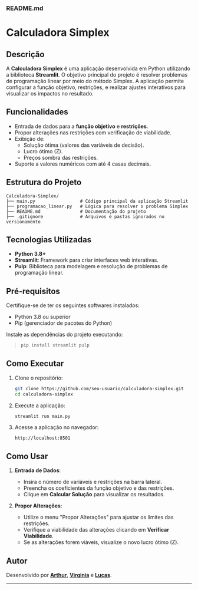 ### README.md

# Calculadora Simplex

## Descrição
A **Calculadora Simplex** é uma aplicação desenvolvida em Python utilizando a biblioteca **Streamlit**. O objetivo principal do projeto é resolver problemas de programação linear por meio do método Simplex. A aplicação permite configurar a função objetivo, restrições, e realizar ajustes interativos para visualizar os impactos no resultado.

## Funcionalidades
- Entrada de dados para a **função objetivo** e **restrições**.
- Propor alterações nas restrições com verificação de viabilidade.
- Exibição de:
  - Solução ótima (valores das variáveis de decisão).
  - Lucro ótimo (Z).
  - Preços sombra das restrições.
- Suporte a valores numéricos com até 4 casas decimais.


## Estrutura do Projeto
```plaintext
Calculadora-Simplex/
├── main.py                 # Código principal da aplicação Streamlit
├── programacao_linear.py   # Lógica para resolver o problema Simplex
├── README.md               # Documentação do projeto
├── .gitignore              # Arquivos e pastas ignorados no versionamento
```

## Tecnologias Utilizadas
- **Python 3.8+**
- **Streamlit**: Framework para criar interfaces web interativas.
- **Pulp**: Biblioteca para modelagem e resolução de problemas de programação linear.

## Pré-requisitos
Certifique-se de ter os seguintes softwares instalados:
- Python 3.8 ou superior
- Pip (gerenciador de pacotes do Python)

Instale as dependências do projeto executando:
> ```bash
> pip install streamlit pulp
> ```

## Como Executar
1. Clone o repositório:
   ```bash
   git clone https://github.com/seu-usuario/calculadora-simplex.git
   cd calculadora-simplex
   ```

2. Execute a aplicação:
   ```bash
   streamlit run main.py
   ```

3. Acesse a aplicação no navegador:
   ```
   http://localhost:8501
   ```

## Como Usar
1. **Entrada de Dados**:
   - Insira o número de variáveis e restrições na barra lateral.
   - Preencha os coeficientes da função objetivo e das restrições.
   - Clique em **Calcular Solução** para visualizar os resultados.

2. **Propor Alterações**:
   - Utilize o menu "Propor Alterações" para ajustar os limites das restrições.
   - Verifique a viabilidade das alterações clicando em **Verificar Viabilidade**.
   - Se as alterações forem viáveis, visualize o novo lucro ótimo (Z).


## Autor
Desenvolvido por **[Arthur](https://github.com/ArthurOpenheimer)**, **[Virginia](https://github.com/VLAfonso)** e **[Lucas](https://github.com/LucasLimaGadbem)**.

---
